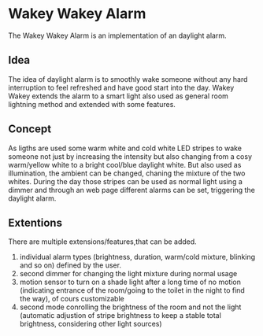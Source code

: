 # Wakey Wakey Alarm
The Wakey Wakey Alarm is an implementation of an daylight alarm.

## Idea
The idea of daylight alarm is to smoothly wake someone without any hard interruption to feel refreshed and have good start into the day.
Wakey Wakey extends the alarm to a smart light also used as general room lightning method and extended with some features.

## Concept
As ligths are used some warm white and cold white LED stripes to wake someone not just by increasing the intensity but also changing from a cosy warm/yellow white to a bright cool/blue daylight white. But also used as illumination, the ambient can be changed, chaning the mixture of the two whites.
During the day those stripes can be used as normal light using a dimmer and through an web page different alarms can be set, triggering the daylight alarm.

## Extentions
There are multiple extensions/features,that can be added.
1. individual alarm types (brightness, duration, warm/cold mixture, blinking and so on) defined by the user.
2. second dimmer for changing the light mixture during normal usage
3. motion sensor to turn on a shade light after a long time of no motion (indicating entrance of the room/going to the toilet in the night to find the way), of cours customizable
4. second mode conrolling the brightness of the room and not the light (automatic adjustion of stripe brightness to keep a stable total brightness, considering other light sources)
